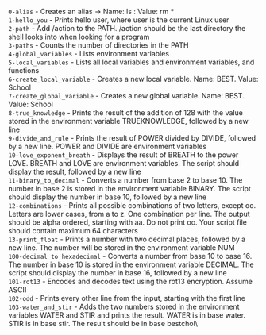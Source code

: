 `0-alias`						- Creates an alias -> Name: ls : Value: rm * \
`1-hello_you`					- Prints hello user, where user is the current Linux user\
`2-path`						- Add /action to the PATH. /action should be the last directory the shell looks into when looking for a program\
`3-paths`						- Counts the number of directories in the PATH\
`4-global_variables`			-  Lists environment variables\
`5-local_variables`			-  Lists all local variables and environment variables, and functions\
`6-create_local_variable`		- Creates a new local variable. Name: BEST. Value: School\
`7-create_global_variable`	- Creates a new global variable. Name: BEST. Value: School\
`8-true_knowledge`			- Prints the result of the addition of 128 with the value stored in the environment variable TRUEKNOWLEDGE, followed by a new line\
`9-divide_and_rule`			- Prints the result of POWER divided by DIVIDE, followed by a new line. POWER and DIVIDE are environment variables\
`10-love_exponent_breath`		- Displays the result of BREATH to the power LOVE. BREATH and LOVE are environment variables. The script should display the result, followed by a new line\
`11-binary_to_decimal`		- Converts a number from base 2 to base 10. The number in base 2 is stored in the environment variable BINARY. The script should display the number in base 10, followed by a new line\
`12-combinations`				- Prints all possible combinations of two letters, except oo. Letters are lower cases, from a to z. One combination per line. The output should be alpha ordered, starting with aa. Do not print oo. Your script file should contain maximum 64 characters\
`13-print_float`				- Prints a number with two decimal places, followed by a new line. The number will be stored in the environment variable NUM\
`100-decimal_to_hexadecimal`	- Converts a number from base 10 to base 16. The number in base 10 is stored in the environment variable DECIMAL. The script should display the number in base 16, followed by a new line\
`101-rot13`					- Encodes and decodes text using the rot13 encryption. Assume ASCII\
`102-odd`					- Prints every other line from the input, starting with the first line\
`103-water_and_stir`			- Adds the two numbers stored in the environment variables WATER and STIR and prints the result. WATER is in base water. STIR is in base stir. The result should be in base bestchol\
